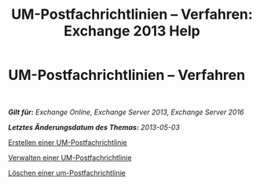 ﻿---
title: 'UM-Postfachrichtlinien – Verfahren: Exchange 2013 Help'
TOCTitle: UM-Postfachrichtlinien – Verfahren
ms:assetid: 37db12de-109f-4e81-9e6a-effab2c2171d
ms:mtpsurl: https://technet.microsoft.com/de-de/library/JJ851061(v=EXCHG.150)
ms:contentKeyID: 50554795
ms.date: 04/24/2018
mtps_version: v=EXCHG.150
ms.translationtype: HT
---

# UM-Postfachrichtlinien – Verfahren

 

_**Gilt für:** Exchange Online, Exchange Server 2013, Exchange Server 2016_

_**Letztes Änderungsdatum des Themas:** 2013-05-03_

[Erstellen einer UM-Postfachrichtlinie](https://review.docs.microsoft.com/de-de/exchange/voice-mail-unified-messaging/set-up-voice-mail/create-um-mailbox-policy)

[Verwalten einer UM-Postfachrichtlinie](https://review.docs.microsoft.com/de-de/exchange/voice-mail-unified-messaging/set-up-voice-mail/manage-um-mailbox-policy)

[Löschen einer um-Postfachrichtlinie](https://review.docs.microsoft.com/de-de/exchange/voice-mail-unified-messaging/set-up-voice-mail/delete-um-mailbox-policy)

